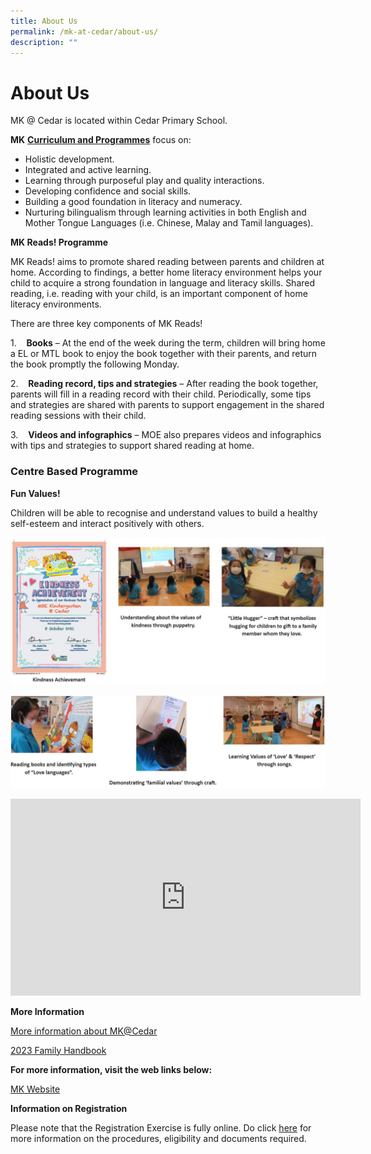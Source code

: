 ```yaml
---
title: About Us
permalink: /mk-at-cedar/about-us/
description: ""
---
```

# **About Us**

MK @ Cedar is located&nbsp;within&nbsp;Cedar Primary School.

**MK**&nbsp;[**Curriculum and Programmes**](https://www.moe.gov.sg/preschool/moe-kindergarten/curriculum)&nbsp;focus on:

*   Holistic development.
*   Integrated and active learning.
*   Learning through purposeful play and quality interactions.
*   Developing confidence and social skills.
*   Building a good foundation in literacy and numeracy.
*   Nurturing bilingualism through learning activities in both English and Mother Tongue Languages&nbsp;(i.e. Chinese, Malay and Tamil languages).


**MK Reads! Programme**

MK Reads! aims to promote shared reading between parents and children at home. According to findings, a better home literacy environment helps your child to acquire a strong foundation in language and literacy skills. Shared reading, i.e. reading with your child, is an important component of home literacy environments.

There are three key components of MK Reads!

1.&nbsp;&nbsp;&nbsp;&nbsp;**Books**&nbsp;– At the end of the week during the term, children will bring home a EL or MTL book to enjoy the book together with their parents, and return the book promptly the following Monday.

2.&nbsp;&nbsp;&nbsp;&nbsp;**Reading record, tips and strategies**&nbsp;– After reading the book together, parents will fill in a reading record with their child. Periodically, some tips and strategies are shared with parents to support engagement in the shared reading sessions with their child.

3.&nbsp;&nbsp;&nbsp;&nbsp;**Videos and infographics**&nbsp;– MOE&nbsp;also&nbsp;prepares videos and infographics with tips and strategies to support&nbsp;shared reading at home.

### Centre Based Programme

**Fun Values!**

Children will be able to recognise and understand values to build a healthy self-esteem and interact positively with others.

![](/images/MK.jpg)

![](/images/MK(1).jpg)

<iframe width="560" height="315" src="https://www.youtube.com/embed/9DGKAyyqiXo" title="YouTube video player" frameborder="0" allow="accelerometer; autoplay; clipboard-write; encrypted-media; gyroscope; picture-in-picture" allowfullscreen=""></iframe>

**More Information**

[More information about MK@Cedar](/files/MKCedar/MKCD%20Information%20for%20Website.pdf)

[2023 Family Handbook](/files/MKCedar/moekindergarten_familyhandbook2023.pdf)


**For more information, visit the web links below:**



[MK Website](https://go.gov.sg/mkpmk)


**Information on Registration**

Please note that the Registration Exercise is fully online. Do click [here](https://www.moe.gov.sg/preschool/moe-kindergarten/register) for more information on the procedures, eligibility and documents required.
